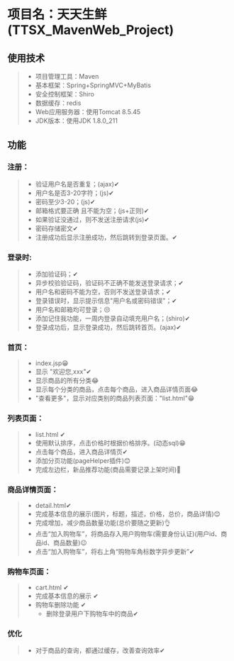 # 项目名：天天生鲜(TTSX_MavenWeb_Project)

## 使用技术

> * 项目管理工具：Maven
> * 基本框架：Spring+SpringMVC+MyBatis
> * 安全控制框架：Shiro
> * 数据缓存：redis
> * Web应用服务器：使用Tomcat 8.5.45
> * JDK版本：使用JDK 1.8.0_211

## 功能

### 注册：
>   - 验证用户名是否重复；(ajax)✔  
>   - 用户名是否3-20字符；(js)✔ 
>   - 密码至少3-20；(js)✔  
>   - 邮箱格式要正确 且不能为空；(js+正则)✔  
>   - 如果验证没通过，则不发送注册请求(js)✔  
>   - 密码存储密文✔  
>   - 注册成功后显示注册成功，然后跳转到登录页面。✔  
		 
### 登录时:
>   - 添加验证码；✔  
>   - 异步校验验证码，验证码不正确不能发送登录请求；✔  
>   - 用户名和密码不能为空，否则不发送登录请求；✔  
>   - 登录错误时，显示提示信息"用户名或密码错误"；✔  
>   - 用户名和邮箱均可登录；😒  
>   - 添加记住我功能，一周内登录自动填充用户名；(shiro)✔  
>   - 登录成功后，显示登录成功，然后跳转首页。(ajax)✔  
		  
### 首页：
>   - index.jsp😁  
>   - 显示 "欢迎您,xxx"✔  
>   - 显示商品的所有分类😂  
>   - 显示每个分类的商品，点击每个商品，进入商品详情页面😂  
>   - "查看更多"，显示对应类别的商品列表页面："list.html"😁  

### 列表页面：
>   - list.html	✔	  
>   - 使用默认排序，点击价格时根据价格排序。(动态sql)😁  
>   - 点击每个商品，进入商品详情页✔  
>   - 添加分页功能(pageHelper插件)😊  
>   - 完成左边栏，新品推荐功能(商品需要记录上架时间)🤔  

### 商品详情页面：
>   - detail.html✔  
>   - 完成基本信息的展示(图片，标题，描述，价格，总价，商品详情)😊  
>   - 完成增加，减少商品数量功能(总价要随之更新)👌  
>   - 点击“加入购物车”，将商品存入用户购物车(需要身份认证)(用户id、商品id、商品数量)😉 
>   - 点击“加入购物车”，将右上角“购物车角标数字异步更新”✔

### 购物车页面：
>   - cart.html ✔ 
>   - 完成基本信息的展示  ✔
>   - 购物车删除功能  ✔
>       - 删除登录用户下购物车中的商品✔

### 优化
>   - 对于商品的查询，都通过缓存，改善查询效率✔
			  

 


			  	  


